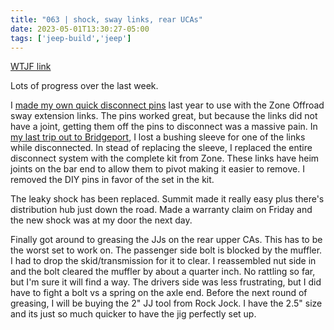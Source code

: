 ```yaml
---
title: "063 | shock, sway links, rear UCAs"
date: 2023-05-01T13:30:27-05:00
tags: ['jeep-build','jeep']
---
```

[WTJF link]()

Lots of progress over the last week. 

I [made my own quick disconnect pins](../031) last year to use with the Zone Offroad sway extension links. The pins worked great, but because the links did not have a joint, getting them off the pins to disconnect was a massive pain. In [my last trip out to Bridgeport](../060), I lost a bushing sleeve for one of the links while disconnected. In stead of replacing the sleeve, I replaced the entire disconnect system with the complete kit from Zone. These links have heim joints on the bar end to allow them to pivot making it easier to remove. I removed the DIY pins in favor of the set in the kit. 

The leaky shock has been replaced. Summit made it really easy plus there's distribution hub just down the road. Made a warranty claim on Friday and the new shock was at my door the next day. 

Finally got around to greasing the JJs on the rear upper CAs. This has to be the worst set to work on. The passenger side bolt is blocked by the muffler. I had to drop the skid/transmission for it to clear. I reassembled nut side in and the bolt cleared the muffler by about a quarter inch. No rattling so far, but I'm sure it will find a way. The drivers side was less frustrating, but I did have to fight a bolt vs a spring on the axle end. Before the next round of greasing, I will be buying the 2" JJ tool from Rock Jock. I have the 2.5" size and its just so much quicker to have the jig perfectly set up. 